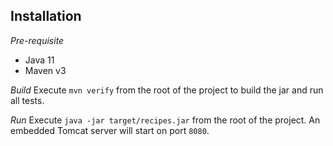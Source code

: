 ## Installation

*Pre-requisite*
- Java 11
- Maven v3

*Build*
Execute ``mvn verify`` from the root of the project to build the jar and run all tests.

*Run*
Execute ``java -jar target/recipes.jar`` from the root of the project. An embedded Tomcat server will start on port ``8080``.
